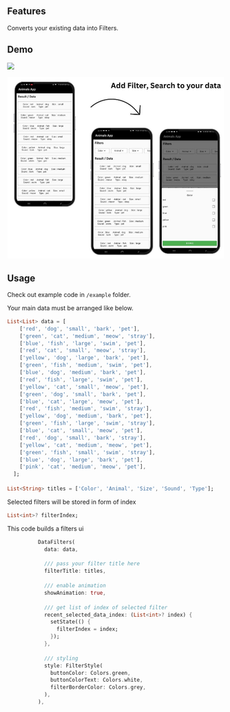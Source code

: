 <!--
This README describes the package. If you publish this package to pub.dev,
this README's contents appear on the landing page for your package.

For information about how to write a good package README, see the guide for
[writing package pages](https://dart.dev/guides/libraries/writing-package-pages).

For general information about developing packages, see the Dart guide for
[creating packages](https://dart.dev/guides/libraries/create-library-packages)
and the Flutter guide for
[developing packages and plugins](https://flutter.dev/developing-packages).
-->



## Features

Converts your existing data into Filters.
 
## Demo

![](https://github.com/hussainint/DataFilters/assets/48062618/5ff0dcb1-2e9a-4d5e-9cb4-a1a93a131162)



![](./promo.jpg)
## Usage

Check out example code in `/example` folder.


Your main data must be arranged like below.

```dart
List<List> data = [
    ['red', 'dog', 'small', 'bark', 'pet'],
    ['green', 'cat', 'medium', 'meow', 'stray'],
    ['blue', 'fish', 'large', 'swim', 'pet'],
    ['red', 'cat', 'small', 'meow', 'stray'],
    ['yellow', 'dog', 'large', 'bark', 'pet'],
    ['green', 'fish', 'medium', 'swim', 'pet'],
    ['blue', 'dog', 'medium', 'bark', 'pet'],
    ['red', 'fish', 'large', 'swim', 'pet'],
    ['yellow', 'cat', 'small', 'meow', 'pet'],
    ['green', 'dog', 'small', 'bark', 'pet'],
    ['blue', 'cat', 'large', 'meow', 'pet'],
    ['red', 'fish', 'medium', 'swim', 'stray'],
    ['yellow', 'dog', 'medium', 'bark', 'pet'],
    ['green', 'fish', 'large', 'swim', 'stray'],
    ['blue', 'cat', 'small', 'meow', 'pet'],
    ['red', 'dog', 'small', 'bark', 'stray'],
    ['yellow', 'cat', 'medium', 'meow', 'pet'],
    ['green', 'fish', 'small', 'swim', 'stray'],
    ['blue', 'dog', 'large', 'bark', 'pet'],
    ['pink', 'cat', 'medium', 'meow', 'pet'],
  ];

List<String> titles = ['Color', 'Animal', 'Size', 'Sound', 'Type'];


```
Selected filters will be stored in form of index
```dart
List<int>? filterIndex;
```

This code builds a filters ui
```dart
          DataFilters(
            data: data,

            /// pass your filter title here
            filterTitle: titles,

            /// enable animation
            showAnimation: true,

            /// get list of index of selected filter
            recent_selected_data_index: (List<int>? index) {
              setState(() {
                filterIndex = index;
              });
            },

            /// styling
            style: FilterStyle(
              buttonColor: Colors.green,
              buttonColorText: Colors.white,
              filterBorderColor: Colors.grey,
            ),
          ),
```
